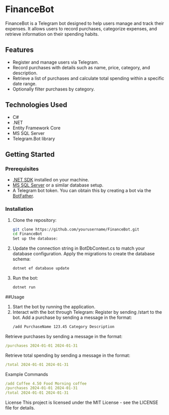 # FinanceBot
FinanceBot is a Telegram bot designed to help users manage and track their expenses. It allows users to record purchases, categorize expenses, and retrieve information on their spending habits.

## Features

- Register and manage users via Telegram.
- Record purchases with details such as name, price, category, and description.
- Retrieve a list of purchases and calculate total spending within a specific date range.
- Optionally filter purchases by category.

## Technologies Used

- C#
- .NET
- Entity Framework Core
- MS SQL Server
- Telegram.Bot library

## Getting Started

### Prerequisites

- [.NET SDK](https://dotnet.microsoft.com/download) installed on your machine.
- [MS SQL Server](https://www.microsoft.com/en-us/sql-server/sql-server-downloads) or a similar database setup.
- A Telegram bot token. You can obtain this by creating a bot via the [BotFather](https://core.telegram.org/bots#6-botfather).

### Installation

1. Clone the repository:
   ```bash
   git clone https://github.com/yourusername/FinanceBot.git
   cd FinanceBot
   Set up the database:

2. Update the connection string in BotDbContext.cs to match your database configuration.
Apply the migrations to create the database schema:
   ```bash
   dotnet ef database update
3. Run the bot:
   ```bash
   dotnet run

##Usage
1. Start the bot by running the application.
2. Interact with the bot through Telegram:
   Register by sending /start to the bot.
   Add a purchase by sending a message in the format:
   ```bash
   /add PurchaseName 123.45 Category Description
Retrieve purchases by sending a message in the format:
   ```yaml
   /purchases 2024-01-01 2024-01-31
```
Retrieve total spending by sending a message in the format:
   ```yaml
   /total 2024-01-01 2024-01-31
   ```
Example Commands
   ```yaml
   /add Coffee 4.50 Food Morning coffee
   /purchases 2024-01-01 2024-01-31
   /total 2024-01-01 2024-01-31
   ```

License
This project is licensed under the MIT License - see the LICENSE file for details.
